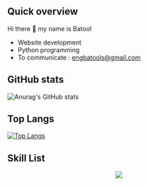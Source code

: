  ## Quick overview
 Hi there 👋 my name is Batool
 - Website development
 - Python programming
 - To communicate : engbatools@gmail.com
 
## GitHub stats
![Anurag's GitHub stats](https://github-readme-stats.vercel.app/api?username=batooldshilleh&show_icons=true&theme=dark)
<!--## Readme Card
[![Readme Card](https://github-readme-stats.vercel.app/api/pin/?username=batooldshilleh&repo=github-readme-stats&theme=dark)](https://github.com/anuraghazra/github-readme-stats)
-->
## Top Langs
[![Top Langs](https://github-readme-stats.vercel.app/api/top-langs/?username=batooldshilleh&layout=compact)]([https://github.com/anuraghazra/github-readme-stats](https://github.com/batooldshilleh?tab=repositories))

## Skill List
<p align="center">
  <a href="https://skillicons.dev">
    <img src="https://skillicons.dev/icons?i=git,androidstudio,arduino,bootstrap,c,cpp,css,dart,discord,flutter,github,html,js,linux,py" />
  </a>
</p>
